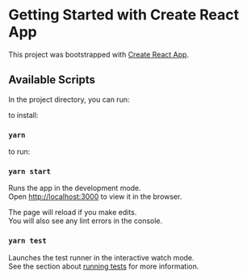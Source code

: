 # Getting Started with Create React App

This project was bootstrapped with [Create React App](https://github.com/facebook/create-react-app).

## Available Scripts

In the project directory, you can run:

to install:
### `yarn`

to run:
### `yarn start`

Runs the app in the development mode.\
Open [http://localhost:3000](http://localhost:3000) to view it in the browser.

The page will reload if you make edits.\
You will also see any lint errors in the console.

### `yarn test`

Launches the test runner in the interactive watch mode.\
See the section about [running tests](https://facebook.github.io/create-react-app/docs/running-tests) for more information.
